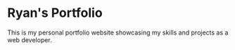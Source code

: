 # Ryan's Portfolio

This is my personal portfolio website showcasing my skills and projects as a web developer.
